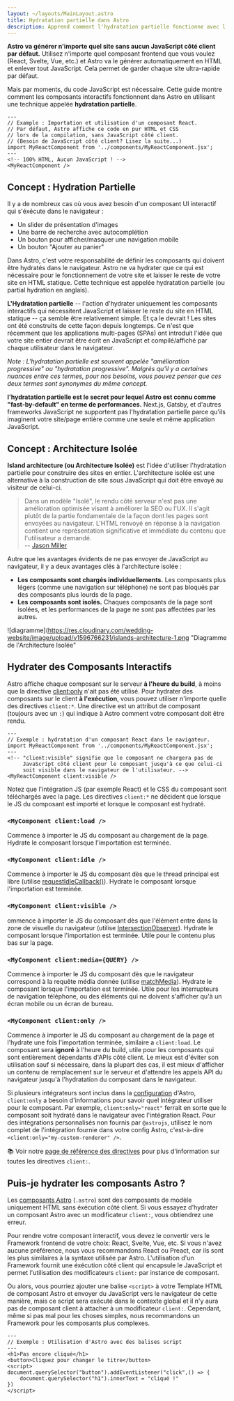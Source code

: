 ```yaml
---
layout: ~/layouts/MainLayout.astro
title: Hydratation partielle dans Astro
description: Apprend comment l'hydratation partielle fonctionne avec l' "Islands Architecture" dans Astro.
---
```


**Astro va générer n'importe quel site sans aucun JavaScript côté client par défaut.** Utilisez n'importe quel composant frontend que vous voulez (React, Svelte, Vue, etc.) et Astro va le générer automatiquement en HTML et enlever tout JavaScript. Cela permet de garder chaque site ultra-rapide par défaut.

Mais par moments, du code JavaScript est nécessaire. Cette guide montre comment les composants interactifs fonctionnent dans Astro en utilisant une technique appelée **hydratation partielle**.

```astro
---
// Example : Importation et utilisation d'un composant React.
// Par défaut, Astro affiche ce code en pur HTML et CSS
// lors de la compilation, sans JavaScript côté client.
// (Besoin de JavaScript côté client? Lisez la suite...)
import MyReactComponent from '../components/MyReactComponent.jsx';
---
<!-- 100% HTML, Aucun JavaScript ! -->
<MyReactComponent />
```

## Concept : Hydration Partielle

Il y a de nombreux cas où vous avez besoin d'un composant UI interactif qui s'éxécute dans le navigateur :

- Un slider de présentation d'images
- Une barre de recherche avec autocomplétion
- Un bouton pour afficher/masquer une navigation mobile
- Un bouton "Ajouter au panier"

Dans Astro, c'est votre responsabilité de définir les composants qui doivent être hydratés dans le navigateur. Astro ne va hydrater que ce qui est nécessaire pour le fonctionnement de votre site et laisser le reste de votre site en HTML statique. Cette technique est appelée hydratation partielle (ou partial hydration en anglais).

**L'Hydratation partielle** -- l'action d'hydrater uniquement les composants interactifs qui nécessitent JavaScript et laisser le reste du site en HTML statique -- ça semble être relativement simple. Et ça le devrait ! Les sites ont été construits de cette façon depuis longtemps. Ce n'est que récemment que les applications multi-pages (SPAs) ont introduit l'idée que votre site entier devrait être écrit en JavaScript et compilé/affiché par chaque utilisateur dans le navigateur.

_Note : L'hydratation partielle est souvent appelée "amélioration progressive" ou "hydratation progressive". Malgrés qu'il y a certaines nuances entre ces termes, pour nos besoins, vous pouvez penser que ces deux termes sont synonymes du même concept._

**l'hydratation partielle est le secret pour lequel Astro est connu comme "fast-by-default" en terme de performances.** Next.js, Gatsby, et d'autres frameworks JavaScript ne supportent pas l'hydratation partielle parce qu'ils imaginent votre site/page entière comme une seule et même application JavaScript.

## Concept : Architecture Isolée

**Island architecture (ou Architecture Isolée)** est l'idée d'utiliser l'hydratation partielle pour construire des sites en entier. L'architecture isolée est une alternative à la construction de site sous JavaScript qui doit être envoyé au visiteur de celui-ci.

> Dans un modèle "Isolé", le rendu côté serveur n'est pas une amélioration optimisée visant à améliorer la SEO ou l'UX. Il s'agit plutôt de la partie fondamentale de la façon dont les pages sont envoyées au navigateur. L'HTML renvoyé en réponse à la navigation contient une représentation significative et immédiate du contenu que l'utilisateur a demandé.
> <br/> -- [Jason Miller](https://jasonformat.com/islands-architecture/)

Autre que les avantages évidents de ne pas envoyer de JavaScript au navigateur, il y a deux avantages clés à l'architecture isolée :

- **Les composants sont chargés individuellements.** Les composants plus légers (comme une navigation sur téléphone) ne sont pas bloqués par des composants plus lourds de la page.
- **Les composants sont isolés.** Chaques composants de la page sont isolées, et les performances de la page ne sont pas affectées par les autres.

![diagramme](https://res.cloudinary.com/wedding-website/image/upload/v1596766231/islands-architecture-1.png "Diagramme de l'Architecture Isolée"

## Hydrater des Composants Interactifs

Astro affiche chaque composant sur le serveur **à l'heure du build**, à moins que la directive [client:only](#mycomponent-clientonly-) n'ait pas été utilisé. Pour hydrater des composants sur le client **à l'exécution**, vous pouvez utiliser n'importe quelle des directives `client:*`. Une directive est un attribut de composant (toujours avec un `:`) qui indique à Astro comment votre composant doit être rendu.

```astro
---
// Exemple : hydratation d'un composant React dans le navigateur.
import MyReactComponent from '../components/MyReactComponent.jsx';
---
<!-- "client:visible" signifie que le composant ne chargera pas de
     JavaScript côté client pour le composant jusqu'à ce que celui-ci
     soit visible dans le navigateur de l'utilisateur. -->
<MyReactComponent client:visible />
```

Notez que l'intégration JS (par exemple React) et le CSS du composant sont téléchargés avec la page. Les directives `client:*` ne décident que lorsque le JS du composant est importé et lorsque le composant est hydraté.

### `<MyComponent client:load />`

Commence à importer le JS du composant au chargement de la page. Hydrate le composant lorsque l'importation est terminée.

### `<MyComponent client:idle />`

Commence à importer le JS du composant dès que le thread principal est libre (utilise [requestIdleCallback()][mdn-ric]). Hydrate le composant lorsque l'importation est terminée.

### `<MyComponent client:visible />`

ommence à importer le JS du composant dès que l'élément entre dans la zone de visuelle du navigateur (utilise [IntersectionObserver][mdn-io]). Hydrate le composant lorsque l'importation est terminée. Utile pour le contenu plus bas sur la page.

### `<MyComponent client:media={QUERY} />`

Commence à importer le JS du composant dès que le navigateur correspond à la requête média donnée (utilise [matchMedia][mdn-mm]). Hydrate le composant lorsque l'importation est terminée. Utile pour les interrupteurs de navigation téléphone, ou des éléments qui ne doivent s'afficher qu'à un écran mobile ou un écran de bureau.

### `<MyComponent client:only />`

Commence à importer le JS du composant au chargement de la page et l'hydrate une fois l'importation terminée, similaire a `client:load`. Le composant sera **ignoré** à l'heure du build, utile pour les composants qui sont entièrement dépendants d'APIs côté client. Le mieux est d'éviter son utilisation sauf si nécessaire, dans la plupart des cas, il est mieux d'afficher un contenu de remplacement sur le serveur et d'attendre les appels API du navigateur jusqu'à l'hydratation du composant dans le navigateur.

Si plusieurs intégrateurs sont inclus dans la [configuration](/fr/reference/configuration-reference) d'Astro, `client:only` a besoin d'informations pour savoir quel intégrateur utiliser pour le composant. Par exemple, `client:only="react"` ferrait en sorte que le composant soit hydraté dans le navigateur avec l'intégration React. Pour des intégrations personnalisés non fournis par `@astrojs`, utilisez le nom complet de l'intégration fournie dans votre config Astro, c'est-à-dire `<client:only="my-custom-renderer" />`.

📚 Voir notre [page de référence des directives](/fr/reference/directives-reference#composants-de-frameworks) pour plus d'information sur toutes les directives `client:`.

## Puis-je hydrater les composants Astro ?

Les [composants Astro](/fr/core-concepts/astro-components) (`.astro`) sont des composants de modèle uniquement HTML sans éxécution côté client. Si vous essayez d'hydrater un composant Astro avec un modificateur `client:`, vous obtiendrez une erreur.

Pour rendre votre composant interactif, vous devez le convertir vers le Framework frontend de votre choix: React, Svelte, Vue, etc. Si vous n'avez aucune préférence, nous vous recommandons React ou Preact, car ils sont les plus similaires à la syntaxe utilisée par Astro. L'utilisation d'un Framework fournit une éxécution côté client qui encapsule le JavaScript et permet l'utilisation des modificateurs `client:` par instance de composant.

Ou alors, vous pourriez ajouter une balise `<script>` à votre Template HTML de composant Astro et envoyer du JavaScript vers le navigateur de cette manière, mais ce script sera exécuté dans le contexte global et il n'y aura pas de composant client à attacher à un modificateur `client:`. Cependant, même si pas mal pour les choses simples, nous recommandons un Framework pour les composants plus complexes.

```astro
---
// Exemple : Utilisation d'Astro avec des balises script
---
<h1>Pas encore cliqué</h1>
<button>Cliquez pour changer le titre</button>
<script>
document.querySelector("button").addEventListener("click",() => {
    document.querySelector("h1").innerText = "cliqué !"
})
</script>
```

[mdn-io]: https://developer.mozilla.org/fr/docs/Web/API/Intersection_Observer_API
[mdn-ric]: https://developer.mozilla.org/fr/docs/Web/API/Window/requestIdleCallback
[mdn-mm]: https://developer.mozilla.org/fr/docs/Web/API/Window/matchMedia
